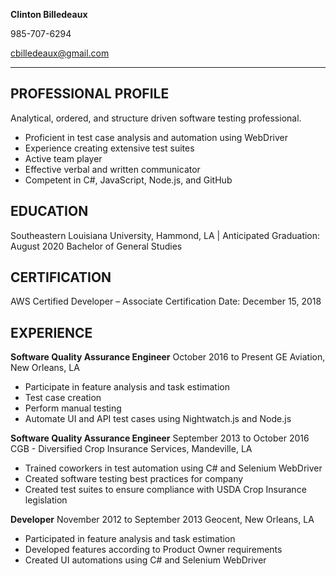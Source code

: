**Clinton Billedeaux**

985-707-6294

cbilledeaux@gmail.com

---

## PROFESSIONAL PROFILE

Analytical, ordered, and structure driven software testing professional.

-	Proficient in test case analysis and automation using WebDriver
-	Experience creating extensive test suites
-	Active team player
-	Effective verbal and written communicator
-	Competent in C#, JavaScript, Node.js, and GitHub 

## EDUCATION

Southeastern Louisiana University, Hammond, LA		     | Anticipated Graduation:  August 2020
Bachelor of General Studies

## CERTIFICATION

AWS Certified Developer – Associate 				  Certification Date:  December 15, 2018

## EXPERIENCE

**Software Quality Assurance Engineer**						October 2016 to Present
GE Aviation, New Orleans, LA
-	Participate in feature analysis and task estimation
-	Test case creation
-	Perform manual testing
-	Automate UI and API test cases using Nightwatch.js and Node.js

**Software Quality Assurance Engineer**	            			            September 2013 to October 2016
CGB - Diversified Crop Insurance Services, Mandeville, LA	
-	Trained coworkers in test automation using C# and Selenium WebDriver
-	Created software testing best practices for company
-	Created test suites to ensure compliance with USDA Crop Insurance legislation

**Developer**	 					      	        November 2012 to September 2013
Geocent, New Orleans, LA
-	Participated in feature analysis and task estimation
-	Developed features according to Product Owner requirements
-	Created UI automations using C# and Selenium WebDriver
